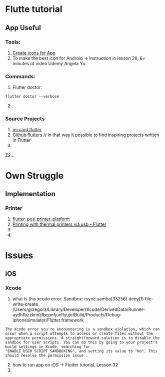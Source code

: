 
# Flutte tutorial
## App Useful
### Tools: 
1. [Create icons for App](https://www.appicon.co/)
2. To make the best icon for Android -> Instruction in lesson 28, 6+ minutes of video Udemy Angela Yu. 

### Commands:
1. Flutter doctor: 
```terminal
flutter doctor --verbose
```
2. 

### Source Projects
1. [mi card flutter](https://github.com/londonappbrewery/mi_card_flutter)
2. [Github flutters](https://github.com/search?q=flutter) // in that way it possible to find inspiring projects written in Flutter
3. 

Z2... 

# Own Struggle
## Implementation
### Printer
1. [flutter_pos_printer_platform](https://github.com/TFSThiagoBR98/flutter_pos_printer_platform)
2. [Printing with thermal printers via usb - Flutter](https://stackoverflow.com/questions/72059805/printing-with-thermal-printers-via-usb-flutter)
3.
4. 

# Issues
## iOS
### Xcode
1. what is this xcode error: Sandbox: rsync.samba(33256) deny(1) file-write-create /Users/grzegorz/Library/Developer/Xcode/DerivedData/Runner-aydhfbzzknnljfbcpnfjoxflyuje/Build/Products/Debug-iphonesimulator/Flutter.framework
``` GPT
The Xcode error you're encountering is a sandbox violation, which can occur when a script attempts to access or create files without the appropriate permissions. A straightforward solution is to disable the sandbox for user scripts. You can do this by going to your project's build settings in Xcode, searching for "ENABLE_USER_SCRIPT_SANDBOXING", and setting its value to "No". This should resolve the permission issue .
```
2. how to run app on iOS -> Flutter tutorial, Lesson 32
3. 